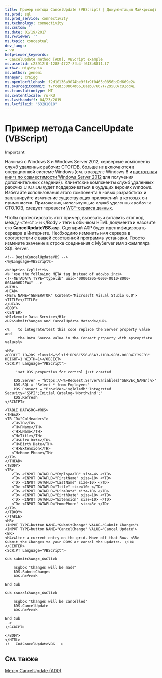 ```yaml
---
title: Пример метода CancelUpdate (VBScript) | Документация Майкрософт
ms.prod: sql
ms.prod_service: connectivity
ms.technology: connectivity
ms.custom: ''
ms.date: 01/19/2017
ms.reviewer: ''
ms.topic: conceptual
dev_langs:
- VB
helpviewer_keywords:
- CancelUpdate method [ADO], VBScript example
ms.assetid: c23912f0-1288-4727-8fb4-f643b8811cf7
author: MightyPen
ms.author: genemi
manager: craigg
ms.openlocfilehash: f2d10136a9074be9ffa9f0465c0856bd9d669e24
ms.sourcegitcommit: f7fced330b64d6616aeb8766747295807c92dd41
ms.translationtype: MT
ms.contentlocale: ru-RU
ms.lasthandoff: 04/23/2019
ms.locfileid: "63281018"
---
```

# <a name="cancelupdate-method-example-vbscript"></a>Пример метода CancelUpdate (VBScript)
> [!IMPORTANT]
>  Начиная с Windows 8 и Windows Server 2012, серверные компоненты служб удаленных рабочих СТОЛОВ, больше не включаются в операционной системе Windows (см. в разделе Windows 8 и [настольная книга по совместимости Windows Server 2012](https://www.microsoft.com/download/details.aspx?id=27416) для получения дополнительных сведений). Клиентские компоненты служб удаленных рабочих СТОЛОВ будет поддерживаться в будущих версиях Windows. Избегайте использования этого компонента в новых разработках и запланируйте изменение существующих приложений, в которых он применяется. Приложения, использующие служб удаленных рабочих СТОЛОВ, следует перевести [WCF-сервиса данных](https://go.microsoft.com/fwlink/?LinkId=199565).  
  
 Чтобы протестировать этот пример, вырезать и вставить этот код между \<текст > и \</Body > теги в обычном HTML документа и назовите его **CancelUpdateVBS.asp**. Сценарий ASP будет идентифицировать сервера в Интернете. Необходимо изменить имя сервера в соответствии с вашей собственной программы установки. Просто измените значение в строке соединения с MyServer имя экземпляра SQL Server.  
  
```  
<!-- BeginCancelUpdateVBS -->  
<%@Language=VBScript%>  
  
<%'Option Explicit%>  
<% 'use the following META tag instead of adovbs.inc%>  
<!--METADATA TYPE="typelib" uuid="00000205-0000-0010-8000-00AA006D2EA4" -->  
<HTML>  
<HEAD>  
<META NAME="GENERATOR" Content="Microsoft Visual Studio 6.0">  
<TITLE></TITLE>  
</HEAD>  
<BODY>  
<CENTER>  
<H1>Remote Data Service</H1>  
<H2>SubmitChanges and CancelUpdate Methods</H2>  
  
<%  ' to integrate/test this code replace the Server property value and   
    ' the Data Source value in the Connect property with appropriate values%>  
  
<HR>  
<OBJECT ID=RDS classid="clsid:BD96C556-65A3-11D0-983A-00C04FC29E33" HEIGHT=1 WIDTH=1></OBJECT>  
<SCRIPT Language="VBScript">  
  
     'set RDS properties for control just created  
  
    RDS.Server = "https://<%=Request.ServerVariables("SERVER_NAME")%>"  
    RDS.SQL = "Select * from Employees"  
    RDS.Connect = "Provider='sqloledb';Integrated Security='SSPI';Initial Catalog='Northwind';"  
    RDS.Refresh  
</SCRIPT>  
  
<TABLE DATASRC=#RDS>  
<THEAD>  
<TR ID="ColHeaders">  
   <TH>ID</TH>  
   <TH>FName</TH>  
   <TH>LName</TH>  
   <TH>Title</TH>  
   <TH>Hire Date</TH>  
   <TH>Birth Date</TH>  
   <TH>Extension</TH>  
   <TH>Home Phone</TH>  
</TR>  
</THEAD>  
<TBODY>  
<TR>  
   <TD> <INPUT DATAFLD="EmployeeID" size=4> </TD>  
   <TD> <INPUT DATAFLD="FirstName" size=10> </TD>  
   <TD> <INPUT DATAFLD="LastName" size=10> </TD>  
   <TD> <INPUT DATAFLD="Title" size=10> </TD>  
   <TD> <INPUT DATAFLD="HireDate" size=10> </TD>  
   <TD> <INPUT DATAFLD="BirthDate" size=10> </TD>  
   <TD> <INPUT DATAFLD="Extension" size=10> </TD>  
   <TD> <INPUT DATAFLD="HomePhone" size=8> </TD>  
</TR>  
</TBODY>  
</TABLE>  
<HR>  
<INPUT TYPE=button NAME="SubmitChange" VALUE="Submit Changes">  
<INPUT TYPE=button NAME="CancelChange" VALUE="Cancel Update">  
<BR>  
<H4>Alter a current entry on the grid. Move off that Row. <BR>  
Submit the Changes to your DBMS or cancel the updates. </H4>  
</CENTER>  
<SCRIPT Language="VBScript">  
  
Sub SubmitChange_OnClick  
  
    msgbox "Changes will be made"  
    RDS.SubmitChanges     
    RDS.Refresh  
  
End Sub  
  
Sub CancelChange_OnClick  
  
    msgbox "Changes will be cancelled"  
    RDS.CancelUpdate  
    RDS.Refresh  
  
End Sub  
-->  
</SCRIPT>  
  
</BODY>  
</HTML>  
<!-- EndCancelUpdateVBS -->  
```  
  
## <a name="see-also"></a>См. также  
 [Метод CancelUpdate (ADO)](../../../ado/reference/ado-api/cancelupdate-method-ado.md)




